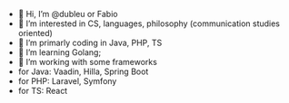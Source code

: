 - 👋 Hi, I’m @dubleu or Fabio
- 👀 I’m interested in CS, languages, philosophy (communication studies oriented)
- 👷 I’m primarly coding in Java, PHP, TS
- 🌱 I’m learning Golang;
- 🧰 I’m working with some frameworks
 - for Java: Vaadin, Hilla, Spring Boot
 - for PHP: Laravel, Symfony
 - for TS: React
